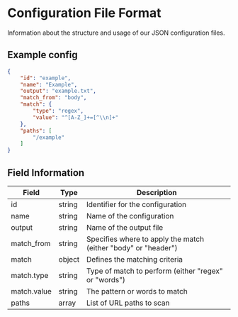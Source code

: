 # Configuration File Format

Information about the structure and usage of our JSON configuration files.

## Example config

```json
{
    "id": "example",
    "name": "Example",
    "output": "example.txt",
    "match_from": "body",
    "match": {
        "type": "regex",
        "value": "^[A-Z_]+=[^\\n]+"
    },
    "paths": [
        "/example"
    ]
}
```

## Field Information
| Field       | Type   | Description                                                    |
|-------------|--------|----------------------------------------------------------------|
| id          | string | Identifier for the configuration                               |
| name        | string | Name of the configuration                                      |
| output      | string | Name of the output file                                        |
| match_from  | string | Specifies where to apply the match (either "body" or "header") |
| match       | object | Defines the matching criteria                                  |
| match.type  | string | Type of match to perform (either "regex" or "words")           |
| match.value | string | The pattern or words to match                                  |
| paths       | array  | List of URL paths to scan                                      |